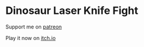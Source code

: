 # Dinosaur Laser Knife Fight

Support me on [patreon](https://www.patreon.com/clonedeath)

Play it now on [itch.io](https://clonedeath.itch.io/dinosaur-laser-knife-fight)